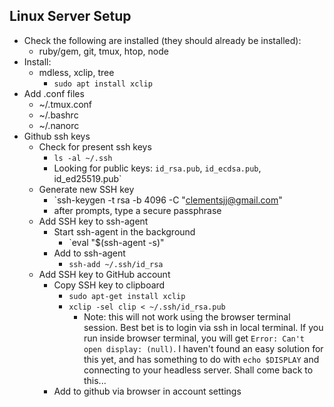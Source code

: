 ## Linux Server Setup
- Check the following are installed (they should already be installed):
  - ruby/gem, git, tmux, htop, node
- Install:
  - mdless, xclip, tree
  	- `sudo apt install xclip`
- Add .conf files
  - ~/.tmux.conf
  - ~/.bashrc
  - ~/.nanorc
- Github ssh keys
  - Check for present ssh keys
	- `ls -al ~/.ssh`
	- Looking for public keys: `id_rsa.pub`, `id_ecdsa.pub`, id_ed25519.pub`
  - Generate new SSH key
	- `ssh-keygen -t rsa -b 4096 -C "clementsjj@gmail.com"
	- after prompts, type a secure passphrase
  - Add SSH key to ssh-agent
	- Start ssh-agent in the background
		- `eval "$(ssh-agent -s)"
	- Add to ssh-agent
		- `ssh-add ~/.ssh/id_rsa`
  - Add SSH key to GitHub account
	- Copy SSH key to clipboard
		- `sudo apt-get install xclip`
		- `xclip -sel clip < ~/.ssh/id_rsa.pub`
			- Note: this will not work using the browser terminal session. Best bet is to login via ssh in local terminal. If you run inside browser terminal, you will get `Error: Can't open display: (null)`. I haven't found an easy solution for this yet, and has something to do with `echo $DISPLAY` and connecting to your headless server. Shall come back to this...
	- Add to github via browser in account settings
